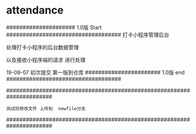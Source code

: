 # attendance

##################### 1.0版 Start ###################################
打卡小程序管理后台

处理打卡小程序的后台数据管理

以及接收小程序端的请求 进行处理

19-08-07  初次提交 第一版到仓库
####################### 1.0版 end ###################################


######################################################################

	测试将修改文件 上传到  newfile分支
	
######################################################################

